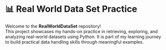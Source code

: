 # 📊 Real World Data Set Practice

Welcome to the **RealWorldDataSet** repository!  
This project showcases my hands-on practice in retrieving, exploring, and analyzing real-world datasets using Python. It is part of my learning journey to build practical data handling skills through meaningful examples.
